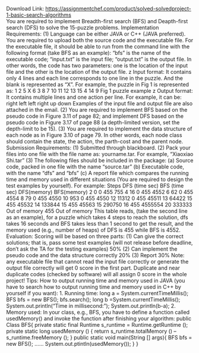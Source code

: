 Download Link: https://assignmentchef.com/product/solved-solvedproject-1-basic-search-algorithms
<br>
You are required to implement Breadth-first search (BFS) and Deapth-first search (DFS) to solve the 15-puzzle problems. Implementation Requirements: (1) Language can be either JAVA or C++ (JAVA preferred). You are required to upload both the source code and the executable file. For the executable file, it should be able to run from the command line with the following format (take BFS as an example): “bfs” is the name of the executable code; “input.txt” is the input file; “output.txt” is the output file. In other words, the code has two parameters: one is the location of the input file and the other is the location of the output file. z Input format: It contains only 4 lines and each line corresponds to one line in the puzzle. And the blank is represented as “X”. For example, the puzzle in Fig 1 is represented as: 1 2 5 X 6 3 8 7 10 11 12 13 15 4 14 9 Fig 1 puzzle example z Output format: It contains multiple lines and one action per line. For example, it can be: right left left right up down Examples of the input file and output file are also attached in the email. (2) You are required to implement BFS based on the pseudo code in Figure 3.11 of page 82; and implement DFS based on the pseudo code in Figure 3.17 of page 88 (a depth-limited version, set the depth-limit to be 15). (3) You are required to implement the data structure of each node as in Figure 3.10 of page 79. In other words, each node class should contain the state, the action, the parth-cost and the parent node. Submission Requirements: (1) Submitted through blackboard. (2) Pack your files into one file with the file name as: yourname.tar. For example, “Xiaoxiao Shi.tar” (3) The following files should be included in the package: (a) Source code, packed in one file with the name “source.tar” (b) Executable code, with the name “dfs” and “bfs” (c) A report file which compares the running time and memory used in different situations (You are required to design the test examples by yourself). For example: Steps DFS (time sec) BFS (time sec) DFS(memory) BFS(memory) 2 0 0 455 755 4 16 0 455 4552 6 62 0 455 4554 8 79 0 455 4550 10 953 0 455 4550 12 11312 0 455 45511 13 64422 15 455 45532 14 133844 15 455 45563 15 290750 16 455 4555554 20 333333 Out of memory 455 Out of memory This table reads, (take the second line as an example), for a puzzle which takes 4 steps to reach the solution, dfs takes 16 seconds and BFS takes less than 1 second to get the result, and the memory used (e.g., number of heaps) of DFS is 455 while BFS is 4552. Evaluation: Scoring will be based on three parts: (1) Can give the correct solutions; that is, pass some test examples (will not release before deadline, don’t ask the TA for the testing examples) 50% (2) Can implement the pseudo code and the data structure correctly 20% (3) Report 30% Note: any executable file that cannot read the input file correctly or generate the output file correctly will get 0 score in the first part. Duplicate and near duplicate codes (checked by software) will all assign 0 score in the whole project! Tips: How to output running time and memory used in JAVA (you have to search how to output running time and memory used in C++ by yourself if you want): 1. Running time: long a = System.currentTimeMillis(); BFS bfs = new BFS(); bfs.search(); long b =System.currentTimeMillis(); System.out.println(“Time in millisecond:”); System.out.println(b-a); 2. Memory used: In your class, e.g., BFS, you have to define a function called usedMemory() and invoke the function after finishing your algorithm: public Class BFS{ private static final Runtime s_runtime = Runtime.getRuntime (); private static long usedMemory () { return s_runtime.totalMemory () – s_runtime.freeMemory (); } public static void main(String [] args){ BFS bfs = new BFS(); …… System.out.ptintln(usedMemory()); } }